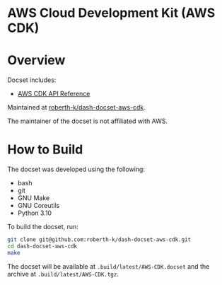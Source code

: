 AWS Cloud Development Kit (AWS CDK)
===================================

# Overview

Docset includes:

- [AWS CDK API Reference](https://docs.aws.amazon.com/cdk/api/v2/index.html)

Maintained at [roberth-k/dash-docset-aws-cdk](https://github.com/roberth-k/dash-docset-aws-cdk).

The maintainer of the docset is not affiliated with AWS.

# How to Build

The docset was developed using the following:

- bash
- git
- GNU Make
- GNU Coreutils
- Python 3.10

To build the docset, run:

```bash
git clone git@github.com:roberth-k/dash-docset-aws-cdk.git
cd dash-docset-aws-cdk
make
```

The docset will be available at `.build/latest/AWS-CDK.docset` and the archive at `.build/latest/AWS-CDK.tgz`.
